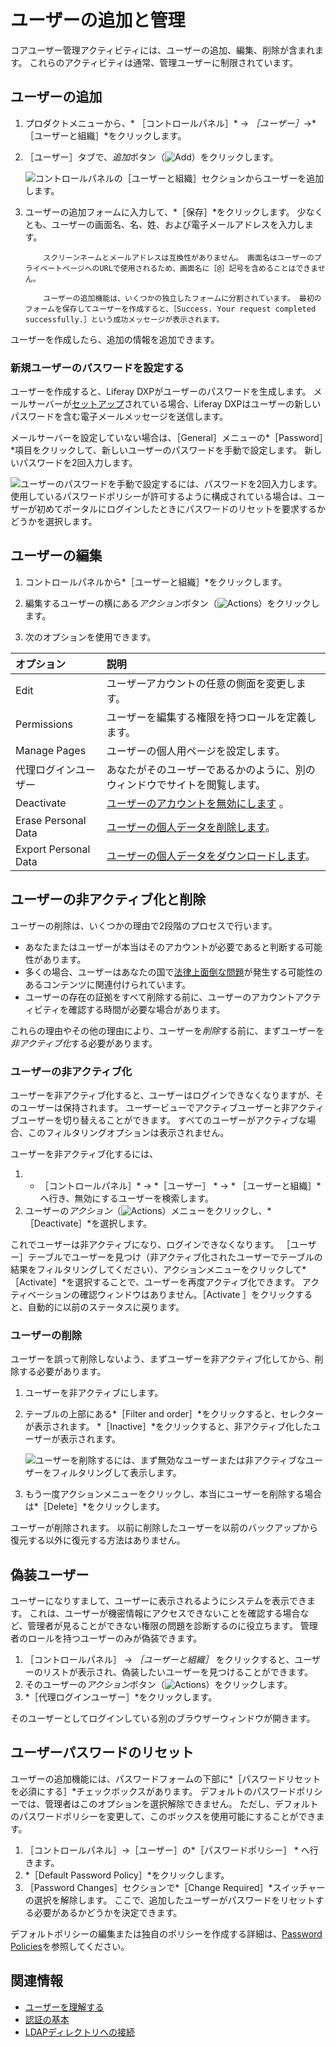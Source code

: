 # ユーザーの追加と管理

コアユーザー管理アクティビティには、ユーザーの追加、編集、削除が含まれます。 これらのアクティビティは通常、管理ユーザーに制限されています。

## ユーザーの追加

1. プロダクトメニューから、* ［コントロールパネル］* &rarr; *［ユーザー］*&rarr;*［ユーザーと組織］*をクリックします。
1. ［ユーザー］タブで、*追加*ボタン（![Add](../../images/icon-add.png)）をクリックします。

   ![コントロールパネルの［ユーザーと組織］セクションからユーザーを追加します。](./adding-and-managing-users/images/01.png)

1. ユーザーの追加フォームに入力して、*［保存］*をクリックします。 少なくとも、ユーザーの画面名、名、姓、および電子メールアドレスを入力します。

    ```note::
        スクリーンネームとメールアドレスは互換性がありません。 画面名はユーザーのプライベートページへのURLで使用されるため、画面名に［@］記号を含めることはできません。

        ユーザーの追加機能は、いくつかの独立したフォームに分割されています。 最初のフォームを保存してユーザーを作成すると、［Success. Your request completed successfully.］という成功メッセージが表示されます。
    ```

ユーザーを作成したら、追加の情報を追加できます。

### 新規ユーザーのパスワードを設定する

ユーザーを作成すると、Liferay DXPがユーザーのパスワードを生成します。 メールサーバーが[セットアップ](../../installation-and-upgrades/setting-up-liferay/configuring-mail/connecting-to-a-mail-server.md)されている場合、Liferay DXPはユーザーの新しいパスワードを含む電子メールメッセージを送信します。

メールサーバーを設定していない場合は、［General］メニューの*［Password］*項目をクリックして、新しいユーザーのパスワードを手動で設定します。 新しいパスワードを2回入力します。

![ユーザーのパスワードを手動で設定するには、パスワードを2回入力します。 使用しているパスワードポリシーが許可するように構成されている場合は、ユーザーが初めてポータルにログインしたときにパスワードのリセットを要求するかどうかを選択します。](./adding-and-managing-users/images/03.png)

## ユーザーの編集

1. コントロールパネルから*［ユーザーと組織］*をクリックします。

1. 編集するユーザーの横にある*アクション*ボタン（![Actions](../../images/icon-actions.png)）をクリックします。

1. 次のオプションを使用できます。

| オプション                | 説明                                                                    |
| :--- | :--- |
| Edit                 | ユーザーアカウントの任意の側面を変更します。                                                |
| Permissions          | ユーザーを編集する権限を持つロールを定義します。                                              |
| Manage Pages         | ユーザーの個人用ページを設定します。                                                    |
| 代理ログインユーザー           | あなたがそのユーザーであるかのように、別のウィンドウでサイトを閲覧します。                                 |
| Deactivate           | [ユーザーのアカウントを無効にします](#deactivating-users) 。                            |
| Erase Personal Data  | [ユーザーの個人データを削除します](../managing-user-data/sanitizing-user-data.md)。    |
| Export Personal Data | [ユーザーの個人データをダウンロードします](../managing-user-data/exporting-user-data.md)。 |

## ユーザーの非アクティブ化と削除

ユーザーの削除は、いくつかの理由で2段階のプロセスで行います。

* あなたまたはユーザーが本当はそのアカウントが必要であると判断する可能性があります。
* 多くの場合、ユーザーはあなたの国で[法律上面倒な問題](../managing-user-data.md)が発生する可能性のあるコンテンツに関連付けられています。
* ユーザーの存在の証拠をすべて削除する前に、ユーザーのアカウントアクティビティを確認する時間が必要な場合があります。

これらの理由やその他の理由により、ユーザーを*削除*する前に、まずユーザーを*非アクティブ化*する必要があります。

### ユーザーの非アクティブ化

ユーザーを非アクティブ化すると、ユーザーはログインできなくなりますが、そのユーザーは保持されます。 ユーザービューでアクティブユーザーと非アクティブユーザーを切り替えることができます。 すべてのユーザーがアクティブな場合、このフィルタリングオプションは表示されません。

ユーザーを非アクティブ化するには、

1. * ［コントロールパネル］* &rarr; *［ユーザー］ * &rarr; * ［ユーザーと組織］*へ行き、無効にするユーザーを検索します。
1. ユーザーの*アクション*（![Actions](../../images/icon-actions.png)）メニューをクリックし、*［Deactivate］*を選択します。

これでユーザーは非アクティブになり、ログインできなくなります。 ［ユーザー］テーブルでユーザーを見つけ（非アクティブ化されたユーザーでテーブルの結果をフィルタリングしてください）、アクションメニューをクリックして*［Activate］*を選択することで、ユーザーを再度アクティブ化できます。 アクティベーションの確認ウィンドウはありません。［Activate ］をクリックすると、自動的に以前のステータスに戻ります。

### ユーザーの削除

ユーザーを誤って削除しないよう、まずユーザーを非アクティブ化してから、削除する必要があります。

1. ユーザーを非アクティブにします。
1. テーブルの上部にある*［Filter and order］*をクリックすると、セレクターが表示されます。 *［Inactive］*をクリックすると、非アクティブ化したユーザーが表示されます。

    ![ユーザーを削除するには、まず無効なユーザーまたは非アクティブなユーザーをフィルタリングして表示します。](./adding-and-managing-users/images/05.png)

1. もう一度アクションメニューをクリックし、本当にユーザーを削除する場合は*［Delete］*をクリックします。

ユーザーが削除されます。 以前に削除したユーザーを以前のバックアップから復元する以外に復元する方法はありません。

## 偽装ユーザー

ユーザーになりすまして、ユーザーに表示されるようにシステムを表示できます。 これは、ユーザーが機密情報にアクセスできないことを確認する場合など、管理者が見ることができない権限の問題を診断するのに役立ちます。 管理者のロールを持つユーザーのみが偽装できます。

1. ［コントロールパネル］ &rarr; *［ユーザーと組織］* をクリックすると、ユーザーのリストが表示され、偽装したいユーザーを見つけることができます。
1. そのユーザーの*アクション*ボタン（![Actions](../../images/icon-actions.png)）をクリックします。
1. *［代理ログインユーザー］*をクリックします。

そのユーザーとしてログインしている別のブラウザーウィンドウが開きます。

## ユーザーパスワードのリセット

ユーザーの追加機能には、パスワードフォームの下部に*［パスワードリセットを必須にする］*チェックボックスがあります。 デフォルトのパスワードポリシーでは、管理者はこのオプションを選択解除できません。 ただし、デフォルトのパスワードポリシーを変更して、このボックスを使用可能にすることができます。

1. ［コントロールパネル］&rarr;［ユーザー］の*［パスワードポリシー］ * へ行きます。
1. *［Default Password Policy］*をクリックします。
1. ［Password Changes］セクションで*［Change Required］*スイッチャーの選択を解除します。 ここで、追加したユーザーがパスワードをリセットする必要があるかどうかを決定できます。

デフォルトポリシーの編集または独自のポリシーを作成する詳細は、[Password Policies](../roles-and-permissions/configuring-a-password-policy.md)を参照してください。

## 関連情報

* [ユーザーを理解する](./understanding-users.md)
* [認証の基本](../../installation-and-upgrades/securing-liferay/authentication-basics.md)
* [LDAPディレクトリへの接続](../connecting-to-a-user-directory/connecting-to-an-ldap-directory.md)
